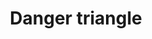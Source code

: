 ---
title: Danger triangle
tags: ["danger", "triangle", "warning", "caution", "hazard"]
icon: danger-triangle
svg: '<svg xmlns="http://www.w3.org/2000/svg" width="24" height="24" fill="none" viewBox="0 0 24 24" stroke-width="1.5" stroke-linecap="round" stroke-linejoin="round" stroke="currentColor"><path d="M10.445 4.404 2.744 17.683a1.926 1.926 0 0 0-.005 1.869c.157.285.384.522.657.689.274.166.585.255.903.259H19.7c.318-.004.629-.093.903-.26.273-.166.5-.403.657-.688a1.926 1.926 0 0 0-.005-1.87l-7.7-13.277a1.847 1.847 0 0 0-.663-.662 1.774 1.774 0 0 0-1.784 0c-.273.158-.5.386-.663.662v0ZM12 8.5V14m0 3.247v-.5"/></svg>'
---